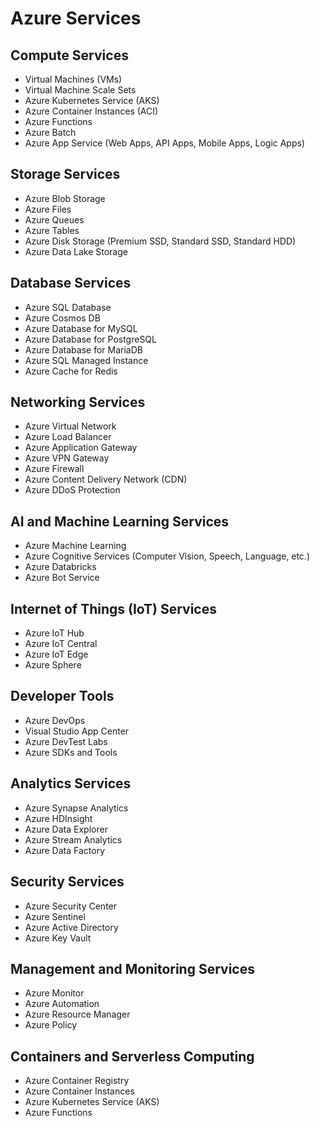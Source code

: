 # Azure Services

## Compute Services
- Virtual Machines (VMs)
- Virtual Machine Scale Sets
- Azure Kubernetes Service (AKS)
- Azure Container Instances (ACI)
- Azure Functions
- Azure Batch
- Azure App Service (Web Apps, API Apps, Mobile Apps, Logic Apps)

## Storage Services
- Azure Blob Storage
- Azure Files
- Azure Queues
- Azure Tables
- Azure Disk Storage (Premium SSD, Standard SSD, Standard HDD)
- Azure Data Lake Storage

## Database Services
- Azure SQL Database
- Azure Cosmos DB
- Azure Database for MySQL
- Azure Database for PostgreSQL
- Azure Database for MariaDB
- Azure SQL Managed Instance
- Azure Cache for Redis

## Networking Services
- Azure Virtual Network
- Azure Load Balancer
- Azure Application Gateway
- Azure VPN Gateway
- Azure Firewall
- Azure Content Delivery Network (CDN)
- Azure DDoS Protection

## AI and Machine Learning Services
- Azure Machine Learning
- Azure Cognitive Services (Computer Vision, Speech, Language, etc.)
- Azure Databricks
- Azure Bot Service

## Internet of Things (IoT) Services
- Azure IoT Hub
- Azure IoT Central
- Azure IoT Edge
- Azure Sphere

## Developer Tools
- Azure DevOps
- Visual Studio App Center
- Azure DevTest Labs
- Azure SDKs and Tools

## Analytics Services
- Azure Synapse Analytics
- Azure HDInsight
- Azure Data Explorer
- Azure Stream Analytics
- Azure Data Factory

## Security Services
- Azure Security Center
- Azure Sentinel
- Azure Active Directory
- Azure Key Vault

## Management and Monitoring Services
- Azure Monitor
- Azure Automation
- Azure Resource Manager
- Azure Policy

## Containers and Serverless Computing
- Azure Container Registry
- Azure Container Instances
- Azure Kubernetes Service (AKS)
- Azure Functions
